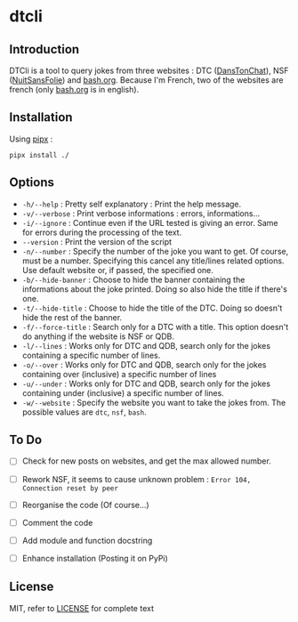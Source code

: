 # dtcli

## Introduction

DTCli is a tool to query jokes from three websites : DTC ([DansTonChat](https://danstonchat.com/)), NSF ([NuitSansFolie](https://nuitsansfolie.com/)) and [bash.org](http://bash.org/). Because I'm French, two of the websites are french (only [bash.org](http://bash.org/) is in english).

## Installation

Using [pipx](https://pipxproject.github.io/pipx/) : 

```shell
pipx install ./
```

## Options

- `-h/--help` : Pretty self explanatory : Print the help message.
- `-v/--verbose` : Print verbose informations : errors, informations...
- `-i/--ignore` : Continue even if the URL tested is giving an error. Same for errors during the processing of the text.
- `--version` : Print the version of the script
- `-n/--number` : Specify the number of the joke you want to get. Of course, must be a number. Specifying this cancel any title/lines related options. Use default website or, if passed, the specified one.
- `-b/--hide-banner` : Choose to hide the banner containing the informations about the joke printed. Doing so also hide the title if there's one.
- `-t/--hide-title` : Choose to hide the title of the DTC. Doing so doesn't hide the rest of the banner.
- `-f/--force-title` : Search only for a DTC with a title. This option doesn't do anything if the website is NSF or QDB.
- `-l/--lines` : Works only for DTC and QDB, search only for the jokes containing a specific number of lines.
- `-o/--over` : Works only for DTC and QDB, search only for the jokes containing over (inclusive) a specific number of lines
- `-u/--under` : Works only for DTC and QDB, search only for the jokes containing under (inclusive) a specific number of lines.
- `-w/--website` : Specify the website you want to take the jokes from. The possible values are `dtc`, `nsf`, `bash`.

## To Do

- [ ] Check for new posts on websites, and get the max allowed number.
- [ ] Rework NSF, it seems to cause unknown problem : `Error 104, Connection reset by peer`
- [ ] Reorganise the code (Of course...)
- [ ] Comment the code
- [ ] Add module and function docstring
- [ ] Enhance installation (Posting it on PyPi)


## License
MIT, refer to [LICENSE](https://github.com/Luc-Saccoccio/dtcli/blob/master/LICENSE) for complete text
